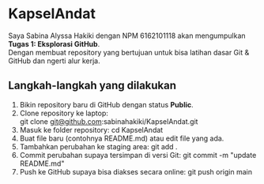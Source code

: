 # KapselAndat 
 
Saya Sabina Alyssa Hakiki dengan NPM 6162101118 akan mengumpulkan **Tugas 1: Eksplorasi GitHub**.  
Dengan membuat repository yang bertujuan untuk bisa latihan dasar Git & GitHub dan ngerti alur kerja.  

## Langkah-langkah yang dilakukan 

1. Bikin repository baru di GitHub dengan status **Public**.  
2. Clone repository ke laptop:  
   git clone git@github.com:sabinahakiki/KapselAndat.git
3. Masuk ke folder repository:
    cd KapselAndat
4. Buat file baru (contohnya README.md) atau edit file yang ada.
5. Tambahkan perubahan ke staging area:
    git add .
6. Commit perubahan supaya tersimpan di versi Git:
    git commit -m "update README.md"
7. Push ke GitHub supaya bisa diakses secara online:
    git push origin main